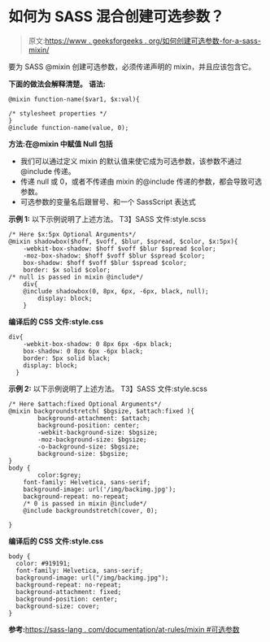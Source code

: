 # 如何为 SASS 混合创建可选参数？

> 原文:[https://www . geeksforgeeks . org/如何创建可选参数-for-a-sass-mixin/](https://www.geeksforgeeks.org/how-to-create-optional-arguments-for-a-sass-mixin/)

要为 SASS @mixin 创建可选参数，必须传递声明的 mixin，并且应该包含它。

**下面的做法会解释清楚。**
**语法:**

```
@mixin function-name($var1, $x:val){

/* stylesheet properties */
}
@include function-name(value, 0);

```

**方法:在@mixin 中赋值 Null 包括**

*   我们可以通过定义 mixin 的默认值来使它成为可选参数，该参数不通过@include 传递。
*   传递 null 或 0，或者不传递由 mixin 的@include 传递的参数，都会导致可选参数。
*   可选参数的变量名后跟冒号、和一个 SassScript 表达式

**示例 1:** 以下示例说明了上述方法。
T3】SASS 文件:style.scss

```
/* Here $x:5px Optional Arguments*/
@mixin shadowbox($hoff, $voff, $blur, $spread, $color, $x:5px){
    -webkit-box-shadow: $hoff $voff $blur $spread $color;
    -moz-box-shadow: $hoff $voff $blur $spread $color;
    box-shadow: $hoff $voff $blur $spread $color;
    border: $x solid $color;
/* null is passed in mixin @include*/    
    div{
    @include shadowbox(0, 8px, 6px, -6px, black, null);
        display: block;
    }
```

**编译后的 CSS 文件:style.css**

```
div{
    -webkit-box-shadow: 0 8px 6px -6px black;
    box-shadow: 0 8px 6px -6px black;
    border: 5px solid black;
    display: block;
  }
```

**示例 2:** 以下示例说明了上述方法。
T3】SASS 文件:style.scss

```
/* Here $attach:fixed Optional Arguments*/
@mixin backgroundstretch( $bgsize, $attach:fixed ){
        background-attachment: $attach;
        background-position: center;
        -webkit-background-size: $bgsize;
        -moz-background-size: $bgsize;
        -o-background-size: $bgsize;
        background-size: $bgsize;
}
body {
        color:$grey;
    font-family: Helvetica, sans-serif;
    background-image: url('/img/backimg.jpg');
    background-repeat: no-repeat;
    /* 0 is passed in mixin @include*/    
    @include backgroundstretch(cover, 0);

}
```

**编译后的 CSS 文件:style.css**

```
body {
  color: #919191;
  font-family: Helvetica, sans-serif;
  background-image: url("/img/backimg.jpg");
  background-repeat: no-repeat;
  background-attachment: fixed;
  background-position: center;
  background-size: cover;
}
```

**参考:**[https://sass-lang . com/documentation/at-rules/mixin #可选参数](https://sass-lang.com/documentation/at-rules/mixin#optional-arguments)